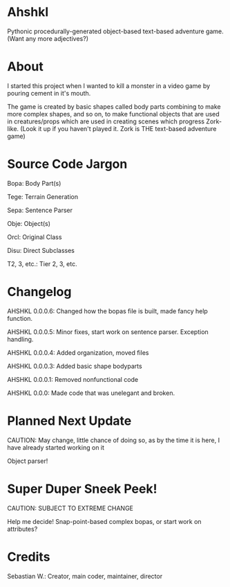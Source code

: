 Ahshkl
======

Pythonic procedurally-generated object-based text-based adventure game. (Want any more adjectives?)

About
=====
I started this project when I wanted to kill a monster in a video game by pouring cement in it's mouth.

The game is created by basic shapes called body parts combining to make more complex shapes, and so on, to make functional objects that are used in creatures/props which are used in creating scenes which progress Zork-like. (Look it up if you haven't played it. Zork is THE text-based adventure game)

Source Code Jargon
==================
Bopa: Body Part(s)

Tege: Terrain Generation

Sepa: Sentence Parser

Obje: Object(s)

Orcl: Original Class

Disu: Direct Subclasses

T2, 3, etc.: Tier 2, 3, etc.

Changelog
=========
AHSHKL 0.0.0.6:
Changed how the bopas file is built, made fancy help function.

AHSHKL 0.0.0.5:
Minor fixes, start work on sentence parser. Exception handling.

AHSHKL 0.0.0.4:
Added organization, moved files

AHSHKL 0.0.0.3:
Added basic shape bodyparts

AHSHKL 0.0.0.1:
Removed nonfunctional code

AHSHKL 0.0.0:
Made code that was unelegant and broken.

Planned Next Update
===================
CAUTION: May change, little chance of doing so, as by the time it is here, I have already started working on it

Object parser!

Super Duper Sneek Peek!
=======================
CAUTION: SUBJECT TO EXTREME CHANGE

Help me decide! Snap-point-based complex bopas, or start work on attributes?

Credits
=======
Sebastian W.: Creator, main coder, maintainer, director
